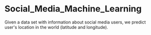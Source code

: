 # Social_Media_Machine_Learning
Given a data set with information about social media users, we predict user's location in the world (latitude and longitude). 
